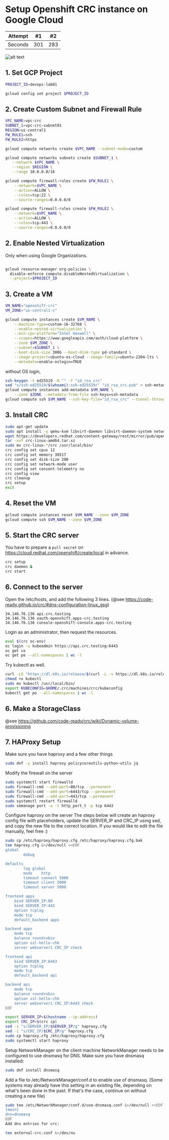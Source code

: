 # Setup Openshift CRC instance on Google Cloud

| Attempt | #1    | #2    |
| :---:   | :---: | :---: |
| Seconds | 301   | 283   |


![alt text](https://www.google.com/url?sa "TITLE")

## 1. Set GCP Project

```bash
PROJECT_ID=devops-lab01

gcloud config set project $PROJECT_ID

```
## 2. Create Custom Subnet and Firewall Rule

```bash
VPC_NAME=vpc-crc
SUBNET_1=vpc-crc-subnet01
REGION=us-central1
FW_RULE1=ssh
FW_RULE2=https

gcloud compute networks create $VPC_NAME --subnet-mode=custom

gcloud compute networks subnets create $SUBNET_1 \
   --network $VPC_NAME \
   --region $REGION \
   --range 10.0.0.0/16

gcloud compute firewall-rules create $FW_RULE1 \
	--network=$VPC_NAME \
	--action=ALLOW \
	--rules=tcp:22 \
	--source-ranges=0.0.0.0/0

gcloud compute firewall-rules create $FW_RULE2 \
	--network=$VPC_NAME \
	--action=ALLOW \
	--rules=tcp:443 \
	--source-ranges=0.0.0.0/0

```

## 2. Enable Nested Virtualization

Only when using Google Organizations.

```bash

gcloud resource-manager org-policies \
  disable-enforce compute.disableNestedVirtualization \
  --project=$PROJECT_ID

```

## 3. Create a VM

```bash
VM_NAME="openshift-crc"
VM_ZONE="us-central1-c"

gcloud compute instances create $VM_NAME \
    --machine-type=custom-16-32768 \
    --enable-nested-virtualization \
    --min-cpu-platform="Intel Haswell" \
    --scopes=https://www.googleapis.com/auth/cloud-platform \
    --zone $VM_ZONE \
    --subnet=$SUBNET_1 \
    --boot-disk-size 300G --boot-disk-type pd-standard \
    --image-project=ubuntu-os-cloud --image-family=ubuntu-2204-lts \
    --metadata=enable-oslogin=TRUE

```

without OS login,

```bash
ssh-keygen -t ed25519 -N "" -f "id_rsa_crc"
sed "s/ssh-ed25519/$(whoami):ssh-ed25519/" "id_rsa_crc.pub" > ssh-metadata
gcloud compute instances add-metadata $VM_NAME \
    --zone $ZONE --metadata-from-file ssh-keys=ssh-metadata
gcloud compute ssh $VM_NAME --ssh-key-file="id_rsa_crc" --tunnel-through-iap
```

## 3. Install CRC

```bash
sudo apt-get update
sudo apt install -y qemu-kvm libvirt-daemon libvirt-daemon-system network-manager
wget https://developers.redhat.com/content-gateway/rest/mirror/pub/openshift-v4/clients/crc/latest/crc-linux-amd64.tar.xz
tar -xvf crc-linux-amd64.tar.xz
sudo mv crc-linux-*/crc /usr/local/bin/
crc config set cpus 12
crc config set memory 30517
crc config set disk-size 200
crc config set network-mode user
crc config set consent-telemetry no
crc config view
crc cleanup
crc setup
exit
```

## 4. Reset the VM

```bash
gcloud compute instances reset $VM_NAME --zone $VM_ZONE
gcloud compute ssh $VM_NAME --zone $VM_ZONE
```

## 5. Start the CRC server

You have to prepare a `pull secret` on https://cloud.redhat.com/openshift/create/local in advance.

```bash
crc setup
crc daemon &
crc start
```

## 6. Connect to the server

Open the /etc/hosts, and add the following 3 lines.
(@see https://code-ready.github.io/crc/#dns-configuration-linux_gsg)

```text
34.146.76.136 api.crc.testing
34.146.76.136 oauth-openshift.apps-crc.testing
34.146.76.136 console-openshift-console.apps-crc.testing
```

Login as an administrator, then request the resources.

```bash
eval $(crc oc-env)
oc login -u kubeadmin https://api.crc.testing:6443
oc get co
oc get po --all-namespaces | wc -l
```

Try kubectl as well.

```bash
curl -LO "https://dl.k8s.io/release/$(curl -L -s https://dl.k8s.io/release/stable.txt)/bin/linux/amd64/kubectl"
chmod +x kubectl
sudo mv kubectl /usr/local/bin/
export KUBECONFIG=$HOME/.crc/machines/crc/kubeconfig
kubectl get po --all-namespaces | wc -l
```

## 6. Make a StorageClass

@see https://github.com/code-ready/crc/wiki/Dynamic-volume-provisioning

## 7. HAProxy Setup
Make sure you have haproxy and a few other things

```bash
sudo dnf -y install haproxy policycoreutils-python-utils jq
```

Modify the firewall on the server

```bash
sudo systemctl start firewalld
sudo firewall-cmd --add-port=80/tcp --permanent
sudo firewall-cmd --add-port=6443/tcp --permanent
sudo firewall-cmd --add-port=443/tcp --permanent
sudo systemctl restart firewalld
sudo semanage port -a -t http_port_t -p tcp 6443

```

Configure haproxy on the server
The steps below will create an haproxy config file with placeholders, update the SERVER_IP and CRC_IP using sed, and copy the new file to the correct location. If you would like to edit the file manually, feel free :)

```bash
sudo cp /etc/haproxy/haproxy.cfg /etc/haproxy/haproxy.cfg.bak
tee haproxy.cfg &>/dev/null <<EOF
global
        debug

defaults
        log global
        mode    http
        timeout connect 5000
        timeout client 5000
        timeout server 5000

frontend apps
    bind SERVER_IP:80
    bind SERVER_IP:443
    option tcplog
    mode tcp
    default_backend apps

backend apps
    mode tcp
    balance roundrobin
    option ssl-hello-chk
    server webserver1 CRC_IP check

frontend api
    bind SERVER_IP:6443
    option tcplog
    mode tcp
    default_backend api

backend api
    mode tcp
    balance roundrobin
    option ssl-hello-chk
    server webserver1 CRC_IP:6443 check
EOF

export SERVER_IP=$(hostname --ip-address)
export CRC_IP=$(crc ip)
sed -i "s/SERVER_IP/$SERVER_IP/g" haproxy.cfg
sed -i "s/CRC_IP/$CRC_IP/g" haproxy.cfg
sudo cp haproxy.cfg /etc/haproxy/haproxy.cfg
sudo systemctl start haproxy

```

Setup NetworkManager on the client machine
NetworkManager needs to be configured to use dnsmasq for DNS. Make sure you have dnsmasq installed:

```bash
sudo dnf install dnsmasq
```

Add a file to /etc/NetworkManager/conf.d to enable use of dnsmasq. (Some systems may already have this setting in an existing file, depending on what's been done in the past. If that's the case, continue on without creating a new file)

```bash
sudo tee /etc/NetworkManager/conf.d/use-dnsmasq.conf &>/dev/null <<EOF
[main]
dns=dnsmasq
EOF
Add dns entries for crc:

tee external-crc.conf &>/dev/nu
```
